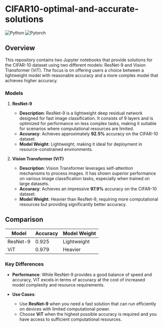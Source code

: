 # CIFAR10-optimal-and-accurate-solutions
![Python](https://img.shields.io/badge/python-v3.6+-blue.svg)
![Pytorch](https://img.shields.io/badge/PyTorch-orange)

## Overview

This repository contains two Jupyter notebooks that provide solutions for the CIFAR-10 dataset using two different models: ResNet-9 and Vision Transformer (ViT). The focus is on offering users a choice between a lightweight model with reasonable accuracy and a more complex model that achieves higher accuracy.

### Models

1. **ResNet-9**
   - **Description**: ResNet-9 is a lightweight deep residual network designed for fast image classification. It consists of 9 layers and is optimized for performance on less complex tasks, making it suitable for scenarios where computational resources are limited.
   - **Accuracy**: Achieves approximately **92.5%** accuracy on the CIFAR-10 dataset.
   - **Model Weight**: Lightweight, making it ideal for deployment in resource-constrained environments.

2. **Vision Transformer (ViT)**
   - **Description**: Vision Transformer leverages self-attention mechanisms to process images. It has shown superior performance on various image classification tasks, especially when trained on large datasets.
   - **Accuracy**: Achieves an impressive **97.9%** accuracy on the CIFAR-10 dataset.
   - **Model Weight**: Heavier than ResNet-9, requiring more computational resources but providing significantly better accuracy.

## Comparison

| Model       | Accuracy | Model Weight       |
|-------------|----------|--------------------|
| ResNet-9   | 0.925    | Lightweight         |
| ViT        | 0.979      | Heavier             |

### Key Differences

- **Performance**: While ResNet-9 provides a good balance of speed and accuracy, ViT excels in terms of accuracy at the cost of increased model complexity and resource requirements.
  
- **Use Cases**:
  - Use **ResNet-9** when you need a fast solution that can run efficiently on devices with limited computational power.
  - Choose **ViT** when the highest possible accuracy is required and you have access to sufficient computational resources.
